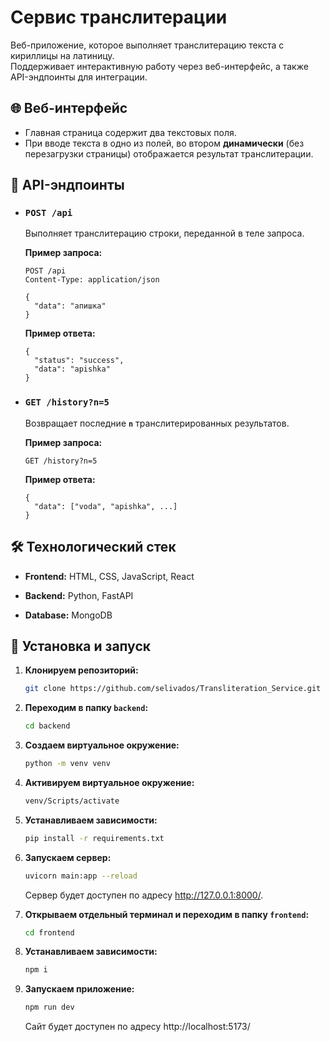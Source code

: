 # Сервис транслитерации

Веб-приложение, которое выполняет транслитерацию текста с кириллицы на латиницу.  
Поддерживает интерактивную работу через веб-интерфейс, а также API-эндпоинты для интеграции.

## 🌐 Веб-интерфейс

- Главная страница содержит два текстовых поля.
- При вводе текста в одно из полей, во втором **динамически** (без перезагрузки страницы) отображается результат транслитерации.

## 🎯 API-эндпоинты

- ### `POST /api`
  
  Выполняет транслитерацию строки, переданной в теле запроса.
  
  **Пример запроса:**
  
  ```
  POST /api
  Content-Type: application/json
  
  {
    "data": "апишка"
  }
  ```
  
  **Пример ответа:**
  
  ```
  {
    "status": "success",
    "data": "apishka"
  }
  ```
  
- ### `GET /history?n=5`
  
  Возвращает последние **`n`** транслитерированных результатов.
  
  **Пример запроса:**
  
  ```
  GET /history?n=5
  ```
  
  **Пример ответа:**
  
  ```
  {
    "data": ["voda", "apishka", ...]
  }
  ```
  
## 🛠️ Технологический стек

- **Frontend:** HTML, CSS, JavaScript, React

- **Backend:** Python, FastAPI

- **Database:** MongoDB

## 🚀 Установка и запуск

1. **Клонируем репозиторий:**
   
   ```bash
   git clone https://github.com/selivados/Transliteration_Service.git
   ```
   
2. **Переходим в папку `backend`:**
   
   ```bash
   cd backend
   ```
   
3. **Создаем виртуальное окружение:**
   
   ```bash
   python -m venv venv
   ```
   
4. **Активируем виртуальное окружение:**
   
   ```bash
   venv/Scripts/activate
   ```
   
5. **Устанавливаем зависимости:**
   
   ```bash
   pip install -r requirements.txt
   ```
   
6. **Запускаем сервер:**
   
   ```bash
   uvicorn main:app --reload
   ```
   
   Сервер будет доступен по адресу http://127.0.0.1:8000/.
   
7. **Открываем отдельный терминал и переходим в папку `frontend`:**
   
   ```bash
   cd frontend
   ```
   
8. **Устанавливаем зависимости:**
   
   ```bash
   npm i
   ```
   
9. **Запускаем приложение:**
   
   ```bash
   npm run dev
   ```
   
   Сайт будет доступен по адресу http://localhost:5173/
